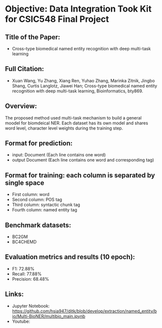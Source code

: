 # Objective: Data Integration Took Kit for CSIC548 Final Project

## Title of the Paper: 
- Cross-type biomedical named entity recognition with deep multi-task learning

## Full Citation: 
- Xuan Wang, Yu Zhang, Xiang Ren, Yuhao Zhang, Marinka Zitnik, Jingbo Shang, Curtis Langlotz, Jiawei Han; Cross-type biomedical named entity recognition with deep multi-task learning, Bioinformatics, bty869. 

## Overview: 
The proposed method used multi-task mechanism to build a general moodel for biomdeical NER. Each dataset has its own model and shares word level, character level weights during the training step.    

## Format for prediction: 
 - input: Document (Each line contains one word)
 - output Document (Each line contains one word and corresponding tag)

## Format for training: each column is separated by single space  
 - First column: word 
 - Second  column: POS tag 
 - Third column: syntactic chunk tag 
 - Fourth column: named entity tag

## Benchmark datasets:
- BC2GM
- BC4CHEMD 

## Evaluation metrics and results (10 epoch):
- F1: 72.88%
- Recall: 77.88%
- Precision: 68.48%

## Links:
- Jupyter Notebook: https://github.com/hsia947/ditk/blob/develop/extraction/named_entity/bio/Multi-BioNER/multibio_main.ipynb
- Youtube: 






